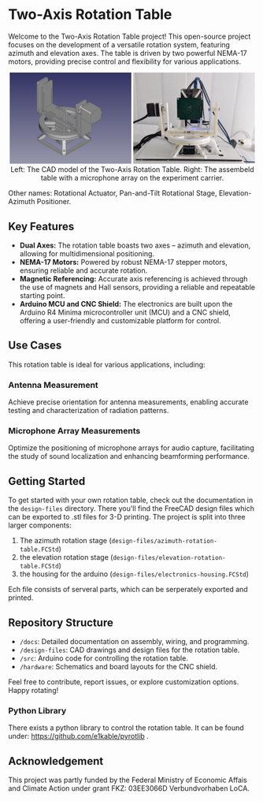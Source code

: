 # Two-Axis Rotation Table

Welcome to the Two-Axis Rotation Table project! This open-source project focuses on the development of a versatile rotation system, featuring azimuth and elevation axes. The table is driven by two powerful NEMA-17 motors, providing precise control and flexibility for various applications.


<p align="middle">
    <img src="./docs/media/two-axis-rotation-stage-thin.png" width="49%" alt="Two-Axis Rotation Table" />
    <img src="./docs/media/rotation-table-microphone-array.jpg" width="49%" alt="Built table with Microphone Array" /> 
    Left: The CAD model of the Two-Axis Rotation Table. Right: The assembeld table with a microphone array on the experiment carrier.
</p>


Other names: Rotational Actuator, Pan-and-Tilt Rotational Stage, Elevation-Azimuth Positioner.

## Key Features

- **Dual Axes:** The rotation table boasts two axes – azimuth and elevation, allowing for multidimensional positioning.
- **NEMA-17 Motors:** Powered by robust NEMA-17 stepper motors, ensuring reliable and accurate rotation.
- **Magnetic Referencing:** Accurate axis referencing is achieved through the use of magnets and Hall sensors, providing a reliable and repeatable starting point.
- **Arduino MCU and CNC Shield:** The electronics are built upon the Arduino R4 Minima microcontroller unit (MCU) and a CNC shield, offering a user-friendly and customizable platform for control.

## Use Cases

This rotation table is ideal for various applications, including:

### Antenna Measurement

Achieve precise orientation for antenna measurements, enabling accurate testing and characterization of radiation patterns.

### Microphone Array Measurements

Optimize the positioning of microphone arrays for audio capture, facilitating the study of sound localization and enhancing beamforming performance.

## Getting Started

To get started with your own rotation table, check out the documentation in the `design-files` directory. There you'll find the FreeCAD design files which can be exported to .stl files for 3-D printing. The project is split into three larger components:

1. The azimuth rotation stage (`design-files/azimuth-rotation-table.FCStd`)
2. the elevation rotation stage (`design-files/elevation-rotation-table.FCStd`)
3. the housing for the arduino (`design-files/electronics-housing.FCStd`)

Ech file consists of serveral parts, which can be serperately exported and printed.

## Repository Structure

- `/docs`: Detailed documentation on assembly, wiring, and programming.
- `/design-files`: CAD drawings and design files for the rotation table.
- `/src`: Arduino code for controlling the rotation table.
- `/hardware`: Schematics and board layouts for the CNC shield.

Feel free to contribute, report issues, or explore customization options. Happy rotating!

### Python Library
There exists a python library to control the rotation table. It can be found under: https://github.com/e1kable/pyrotlib .
<!--video src="docs/media/rotation-table-demo.mp4" controls title="Rotation Table Demo"></video-->

## Acknowledgement
This project was partly funded by the Federal Ministry of Economic Affais and Climate Action under grant FKZ: 03EE3066D Verbundvorhaben LoCA.